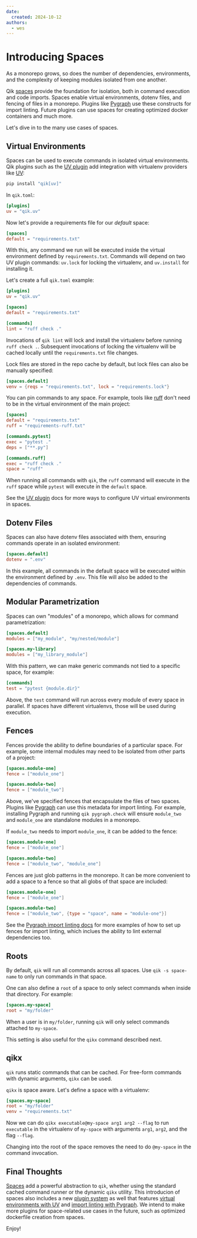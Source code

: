 ```yaml
---
date:
  created: 2024-10-12
authors:
  - wes
---
```


# Introducing Spaces

As a monorepo grows, so does the number of dependencies, environments, and the complexity of keeping modules isolated from one another.

Qik [spaces](../../spaces.md) provide the foundation for isolation, both in command execution and code imports. Spaces enable virtual environments, dotenv files, and fencing of files in a monorepo. Plugins like [Pygraph](../../plugin_pygraph.md) use these constructs for import linting. Future plugins can use spaces for creating optimized docker containers and much more.

Let's dive in to the many use cases of spaces.

<!-- more -->

## Virtual Environments

Spaces can be used to execute commands in isolated virtual environments. Qik plugins such as the [UV plugin](../../plugin_uv.md) add integration with virtualenv providers like [UV](https://github.com/astral-sh/uv):

```bash
pip install "qik[uv]"
```

In `qik.toml`:

```toml
[plugins]
uv = "qik.uv"
```

Now let's provide a requirements file for our *default* space:

```toml
[spaces]
default = "requirements.txt"
```

With this, any command we run will be executed inside the virtual environment defined by `requirements.txt`. Commands will depend on two UV plugin commands: `uv.lock` for locking the virtualenv, and `uv.install` for installing it.

Let's create a full `qik.toml` example:

```toml
[plugins]
uv = "qik.uv"

[spaces]
default = "requirements.txt"

[commands]
lint = "ruff check ."
```

Invocations of `qik lint` will lock and install the virtualenv before running `ruff check .`. Subsequent invocations of locking the virtualenv will be cached locally until the `requirements.txt` file changes.

Lock files are stored in the repo cache by default, but lock files can also be manually specified:

```toml
[spaces.default]
venv = {reqs = "requirements.txt", lock = "requirements.lock"}
```

You can pin commands to any space. For example, tools like [ruff](https://github.com/astral-sh/ruff) don't need to be in the virtual environment of the main project:

```toml
[spaces]
default = "requirements.txt"
ruff = "requirements-ruff.txt"

[commands.pytest]
exec = "pytest ."
deps = ["**.py"]

[commands.ruff]
exec = "ruff check ."
space = "ruff"
```

When running all commands with `qik`, the `ruff` command will execute in the `ruff` space while `pytest` will execute in the `default` space.

See the [UV plugin](../../plugin_uv.md) docs for more ways to configure UV virtual environments in spaces.

## Dotenv Files

Spaces can also have dotenv files associated with them, ensuring commands operate in an isolated environment:

```toml
[spaces.default]
dotenv = ".env"
```

In this example, all commands in the default space will be executed within the environment defined by `.env`. This file will also be added to the dependencies of commands.

## Modular Parametrization

Spaces can own "modules" of a monorepo, which allows for command parametrization:

```toml
[spaces.default]
modules = ["my_module", "my/nested/module"]

[spaces.my-library]
modules = ["my_library_module"]
```

With this pattern, we can make generic commands not tied to a specific space, for example:

```toml
[commands]
test = "pytest {module.dir}"
```

Above, the `test` command will run across every module of every space in parallel. If spaces have different virtualenvs, those will be used during execution.

## Fences

Fences provide the ability to define boundaries of a particular space. For example, some internal modules may need to be isolated from other parts of a project:

```toml
[spaces.module-one]
fence = ["module_one"]

[spaces.module-two]
fence = ["module_two"]
```

Above, we've specified fences that encapsulate the files of two spaces. Plugins like [Pygraph](../../plugin_pygraph.md) can use this metadata for import linting. For example, installing Pygraph and running `qik pygraph.check` will ensure `module_two` and `module_one` are standalone modules in a monorepo.

If `module_two` needs to import `module_one`, it can be added to the fence:

```toml
[spaces.module-one]
fence = ["module_one"]

[spaces.module-two]
fence = ["module_two", "module_one"]
```

Fences are just glob patterns in the monorepo. It can be more convenient to add a space to a fence so that all globs of that space are included:

```toml
[spaces.module-one]
fence = ["module_one"]

[spaces.module-two]
fence = ["module_two", {type = "space", name = "module-one"}]
```

See the [Pygraph import linting docs](../../plugin_pygraph.md#import-linting) for more examples of how to set up fences for import linting, which inclues the ability to lint external dependencies too.

## Roots

By default, `qik` will run all commands across all spaces. Use `qik -s space-name` to only run commands in that space.

One can also define a `root` of a space to only select commands when inside that directory. For example:

```toml
[spaces.my-space]
root = "my/folder"
```

When a user is in `my/folder`, running `qik` will only select commands attached to `my-space`.

This setting is also useful for the `qikx` command described next.

## qikx

`qik` runs static commands that can be cached. For free-form commands with dynamic arguments, `qikx` can be used.

`qikx` is space aware. Let's define a space with a virtualenv:

```toml
[spaces.my-space]
root = "my/folder"
venv = "requirements.txt"
```

Now we can do `qikx executable@my-space arg1 arg2 --flag` to run `executable` in the virtualenv of `my-space` with arguments `arg1`, `arg2`, and the flag `--flag`.

Changing into the root of the space removes the need to do `@my-space` in the command invocation.

## Final Thoughts

[Spaces](../../spaces.md) add a powerful abstraction to `qik`, whether using the standard cached command runner or the dynamic `qikx` utility. This introducion of spaces also includes a new [plugin system](../../plugin_intro.md) as well that features [virtual environments with UV](../../plugin_uv.md) and [import linting with Pygraph](../../plugin_pygraph.md). We intend to make more plugins for space-related use cases in the future, such as optimized dockerfile creation from spaces.

Enjoy!
